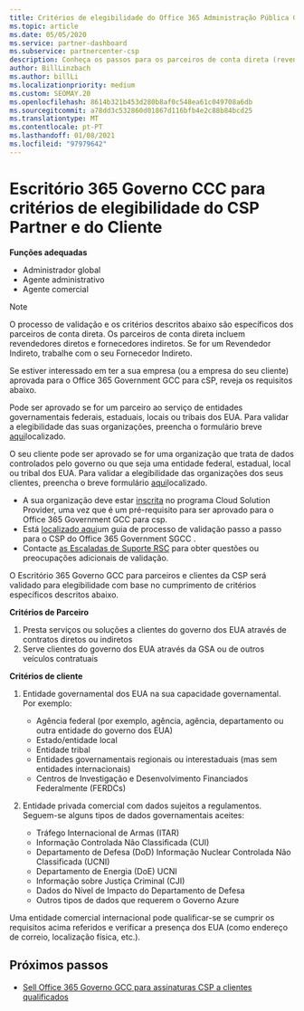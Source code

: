 ```yaml
---
title: Critérios de elegibilidade do Office 365 Administração Pública GCC para parceiros e clientes
ms.topic: article
ms.date: 05/05/2020
ms.service: partner-dashboard
ms.subservice: partnercenter-csp
description: Conheça os passos para os parceiros de conta direta (revendedores diretos, fornecedores indiretos) para validar parceiros e clientes para o Office 365 Government GCC para a CSP.
author: BillLinzbach
ms.author: billLi
ms.localizationpriority: medium
ms.custom: SEOMAY.20
ms.openlocfilehash: 8614b321b453d280b8af0c548ea61c049708a6db
ms.sourcegitcommit: a78dd3c532860d01867d116bfb4e2c88b84bcd25
ms.translationtype: MT
ms.contentlocale: pt-PT
ms.lasthandoff: 01/08/2021
ms.locfileid: "97979642"
---
```

# <a name="office-365-government-gcc-for-csp-partner-and-customer-eligibility-criteria"></a>Escritório 365 Governo CCC para critérios de elegibilidade do CSP Partner e do Cliente 

**Funções adequadas**

- Administrador global
- Agente administrativo
- Agente comercial

>[!NOTE]
>O processo de validação e os critérios descritos abaixo são específicos dos parceiros de conta direta. Os parceiros de conta direta incluem revendedores diretos e fornecedores indiretos.  Se for um Revendedor Indireto, trabalhe com o seu Fornecedor Indireto.

Se estiver interessado em ter a sua empresa (ou a empresa do seu cliente) aprovada para o Office 365 Government GCC para cSP, reveja os requisitos abaixo.

Pode ser aprovado se for um parceiro ao serviço de entidades governamentais federais, estaduais, locais ou tribais dos EUA. Para validar a elegibilidade das suas organizações, preencha o formulário breve [aqui](https://products.office.com/government/eligibility-validation?ReqType=CSPPartner)localizado.

O seu cliente pode ser aprovado se for uma organização que trata de dados controlados pelo governo ou que seja uma entidade federal, estadual, local ou tribal dos EUA. Para validar a elegibilidade das organizações dos seus clientes, preencha o breve formulário [aqui](https://products.office.com/government/eligibility-validation?ReqType=CSPCustomer)localizado. 

-   A sua organização deve estar [inscrita](https://partnercenter.microsoft.com/partner/cloud-solution-provider) no programa Cloud Solution Provider, uma vez que é um pré-requisito para ser aprovado para o Office 365 Government GCC para csp.
-   Está [localizado aqui](https://go.microsoft.com/fwlink/?linkid=2007323)um guia de processo de validação passo a passo para o CSP do Office 365 Government SGCC .
-   Contacte [as Escaladas de Suporte RSC](mailto:usgcce@microsoft.com) para obter questões ou preocupações adicionais de validação.

O Escritório 365 Governo GCC para parceiros e clientes da CSP será validado para elegibilidade com base no cumprimento de critérios específicos descritos abaixo.

**Critérios de Parceiro**
1.  Presta serviços ou soluções a clientes do governo dos EUA através de contratos diretos ou indiretos
2.  Serve clientes do governo dos EUA através da GSA ou de outros veículos contratuais

**Critérios de cliente**
1.  Entidade governamental dos EUA na sua capacidade governamental. Por exemplo:
 
    -  Agência federal (por exemplo, agência, agência, departamento ou outra entidade do governo dos EUA)
    -   Estado/entidade local 
    -   Entidade tribal
    -   Entidades governamentais regionais ou interestaduais (mas sem entidades internacionais)
    -   Centros de Investigação e Desenvolvimento Financiados Federalmente (FERDCs)

2.  Entidade privada comercial com dados sujeitos a regulamentos. Seguem-se alguns tipos de dados governamentais aceites: 
    -   Tráfego Internacional de Armas (ITAR)
    -   Informação Controlada Não Classificada (CUI)
    -   Departamento de Defesa (DoD) Informação Nuclear Controlada Não Classificada (UCNI)
    -   Departamento de Energia (DoE) UCNI
    -   Informação sobre Justiça Criminal (CJI)
    -   Dados do Nível de Impacto do Departamento de Defesa
    -   Outros tipos de dados que requerem o Governo Azure

Uma entidade comercial internacional pode qualificar-se se cumprir os requisitos acima referidos e verificar a presença dos EUA (como endereço de correio, localização física, etc.).

## <a name="next-steps"></a>Próximos passos

- [Sell Office 365 Governo GCC para assinaturas CSP a clientes qualificados](csp-gcc-overview.md)